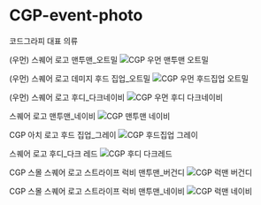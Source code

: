 # CGP-event-photo

코드그라피 대표 의류



(우먼) 스퀘어 로고 맨투맨_오트밀
![CGP 우먼 맨투맨 오트밀](https://github.com/user-attachments/assets/a9843eb9-b124-4ae2-b57b-fdfe7e98a8fc)




(우먼) 스퀘어 로고 데미지 후드 집업_오트밀
![CGP 우먼 후드집업 오트밀](https://github.com/user-attachments/assets/003c0f21-472f-4447-974d-5c95771e2141)




(우먼) 스퀘어 로고 후디_다크네이비
![CGP 우먼 후디 다크네이비](https://github.com/user-attachments/assets/794435d2-474f-46b9-890f-0d5b16910ece)




스퀘어 로고 맨투맨_네이비
![CGP 맨투맨 네이비](https://github.com/user-attachments/assets/7a37c6f0-a0b2-4268-92f5-7b148c34273f)




CGP 아치 로고 후드 집업_그레이
![CGP 후드집업 그레이](https://github.com/user-attachments/assets/f2b113d4-ad96-42a3-8fe6-3ad7324c30f1)




스퀘어 로고 후디_다크 레드
![CGP 후디 다크레드](https://github.com/user-attachments/assets/83000b3a-3656-47ff-bf7c-b93044ff5a0c)




CGP 스몰 스퀘어 로고 스트라이프 럭비 맨투맨_버건디
![CGP 럭맨 버건디](https://github.com/user-attachments/assets/90a2c173-0872-45f3-a7b8-0b6085c01980)


CGP 스몰 스퀘어 로고 스트라이프 럭비 맨투맨_네이비
![CGP 럭맨 네이비](https://github.com/user-attachments/assets/041e0daa-f285-4ba9-939d-630c268af29b)
